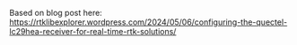
Based on blog post here:
https://rtklibexplorer.wordpress.com/2024/05/06/configuring-the-quectel-lc29hea-receiver-for-real-time-rtk-solutions/

